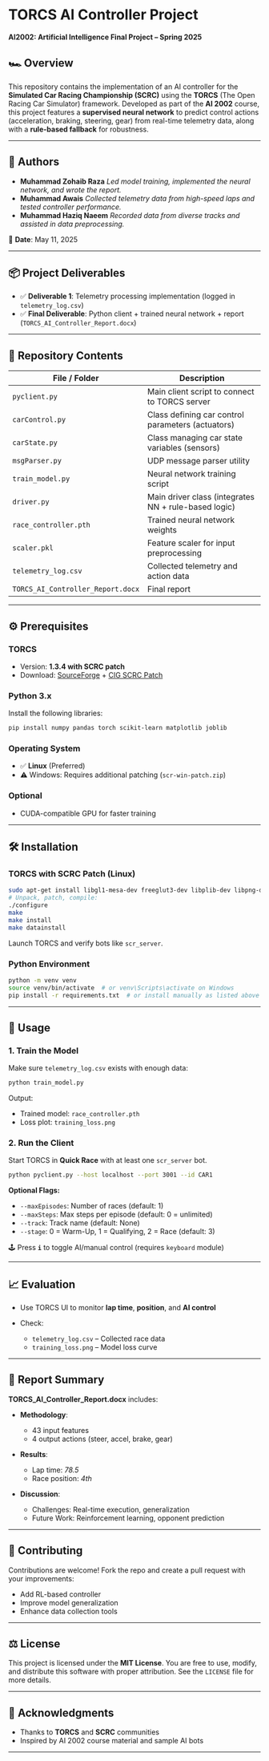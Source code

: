 # TORCS AI Controller Project

**AI2002: Artificial Intelligence Final Project – Spring 2025**

## 🏎 Overview

This repository contains the implementation of an AI controller for the **Simulated Car Racing Championship (SCRC)** using the **TORCS** (The Open Racing Car Simulator) framework. Developed as part of the **AI 2002** course, this project features a **supervised neural network** to predict control actions (acceleration, braking, steering, gear) from real-time telemetry data, along with a **rule-based fallback** for robustness.

---

## 👥 Authors

* **Muhammad Zohaib Raza**
  *Led model training, implemented the neural network, and wrote the report.*
* **Muhammad Awais**
  *Collected telemetry data from high-speed laps and tested controller performance.*
* **Muhammad Haziq Naeem**
  *Recorded data from diverse tracks and assisted in data preprocessing.*

📅 **Date**: May 11, 2025

---

## 📦 Project Deliverables

* ✅ **Deliverable 1**: Telemetry processing implementation (logged in `telemetry_log.csv`)
* ✅ **Final Deliverable**: Python client + trained neural network + report (`TORCS_AI_Controller_Report.docx`)

---

## 📁 Repository Contents

| File / Folder                     | Description                                          |
| --------------------------------- | ---------------------------------------------------- |
| `pyclient.py`                     | Main client script to connect to TORCS server        |
| `carControl.py`                   | Class defining car control parameters (actuators)    |
| `carState.py`                     | Class managing car state variables (sensors)         |
| `msgParser.py`                    | UDP message parser utility                           |
| `train_model.py`                  | Neural network training script                       |
| `driver.py`                       | Main driver class (integrates NN + rule-based logic) |
| `race_controller.pth`             | Trained neural network weights                       |
| `scaler.pkl`                      | Feature scaler for input preprocessing               |
| `telemetry_log.csv`               | Collected telemetry and action data                  |
| `TORCS_AI_Controller_Report.docx` | Final report                                         |

---

## ⚙️ Prerequisites

### TORCS

* Version: **1.3.4 with SCRC patch**
* Download: [SourceForge](https://sourceforge.net/projects/torcs/) + [CIG SCRC Patch](http://scr.sandbox.googlecode.com/files/)

### Python 3.x

Install the following libraries:

```bash
pip install numpy pandas torch scikit-learn matplotlib joblib
```

### Operating System

* ✅ **Linux** (Preferred)
* ⚠️ Windows: Requires additional patching (`scr-win-patch.zip`)

### Optional

* CUDA-compatible GPU for faster training

---

## 🛠 Installation

### TORCS with SCRC Patch (Linux)

```bash
sudo apt-get install libgl1-mesa-dev freeglut3-dev libplib-dev libpng-dev zlib1g-dev libopenal-dev libalut-dev
# Unpack, patch, compile:
./configure
make
make install
make datainstall
```

Launch TORCS and verify bots like `scr_server`.

### Python Environment

```bash
python -m venv venv
source venv/bin/activate  # or venv\Scripts\activate on Windows
pip install -r requirements.txt  # or install manually as listed above
```

---

## 🚦 Usage

### 1. Train the Model

Make sure `telemetry_log.csv` exists with enough data:

```bash
python train_model.py
```

Output:

* Trained model: `race_controller.pth`
* Loss plot: `training_loss.png`

### 2. Run the Client

Start TORCS in **Quick Race** with at least one `scr_server` bot.

```bash
python pyclient.py --host localhost --port 3001 --id CAR1
```

**Optional Flags:**

* `--maxEpisodes`: Number of races (default: 1)
* `--maxSteps`: Max steps per episode (default: 0 = unlimited)
* `--track`: Track name (default: None)
* `--stage`: 0 = Warm-Up, 1 = Qualifying, 2 = Race (default: 3)

🕹 Press **`i`** to toggle AI/manual control (requires `keyboard` module)

---

## 📈 Evaluation

* Use TORCS UI to monitor **lap time**, **position**, and **AI control**
* Check:

  * `telemetry_log.csv` – Collected race data
  * `training_loss.png` – Model loss curve

---

## 📄 Report Summary

**TORCS\_AI\_Controller\_Report.docx** includes:

* **Methodology**:

  * 43 input features
  * 4 output actions (steer, accel, brake, gear)

* **Results**:

  * Lap time: *78.5*
  * Race position: *4th*

* **Discussion**:

  * Challenges: Real-time execution, generalization
  * Future Work: Reinforcement learning, opponent prediction

---

## 🤝 Contributing

Contributions are welcome!
Fork the repo and create a pull request with your improvements:

* Add RL-based controller
* Improve model generalization
* Enhance data collection tools

---

## ⚖️ License

This project is licensed under the **MIT License**. You are free to use, modify, and distribute this software with proper attribution. See the `LICENSE` file for more details.

---

## 🙏 Acknowledgments

* Thanks to **TORCS** and **SCRC** communities
* Inspired by AI 2002 course material and sample AI bots

---
